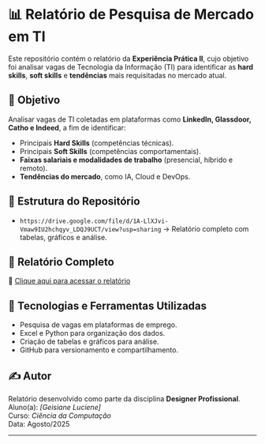 # 📊 Relatório de Pesquisa de Mercado em TI

Este repositório contém o relatório da **Experiência Prática II**, cujo objetivo foi analisar vagas de Tecnologia da Informação (TI) para identificar as **hard skills**, **soft skills** e **tendências** mais requisitadas no mercado atual.

## 📌 Objetivo
Analisar vagas de TI coletadas em plataformas como **LinkedIn, Glassdoor, Catho e Indeed**, a fim de identificar:
- Principais **Hard Skills** (competências técnicas).
- Principais **Soft Skills** (competências comportamentais).
- **Faixas salariais e modalidades de trabalho** (presencial, híbrido e remoto).
- **Tendências do mercado**, como IA, Cloud e DevOps.

## 📂 Estrutura do Repositório
- `https://drive.google.com/file/d/1A-LlXJvi-Vmaw9IU2hchqyv_LDQJ9UCT/view?usp=sharing` → Relatório completo com tabelas, gráficos e análise.

## 🔗 Relatório Completo
📄 [Clique aqui para acessar o relatório](https://drive.google.com/file/d/1tJTvZEsYzuSAXoRNEDzHXMG_Q-1IhwSp/view?usp=sharing)

## 🚀 Tecnologias e Ferramentas Utilizadas
- Pesquisa de vagas em plataformas de emprego.
- Excel e Python para organização dos dados.
- Criação de tabelas e gráficos para análise.
- GitHub para versionamento e compartilhamento.

## ✍️ Autor
Relatório desenvolvido como parte da disciplina **Designer Profissional**.  
Aluno(a): *[Geisiane Luciene]*  
Curso: *Ciência da Computação*  
Data: Agosto/2025  

---
